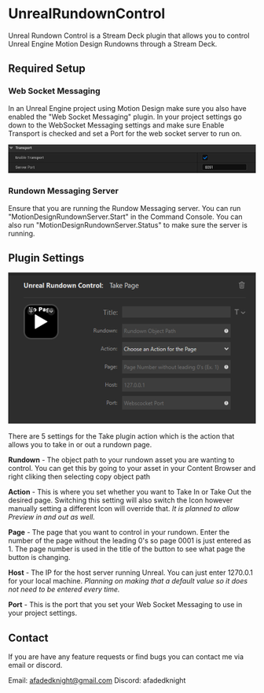 # UnrealRundownControl
Unreal Rundown Control is a Stream Deck plugin that allows you to control Unreal Engine Motion Design Rundowns through a Stream Deck.

## Required Setup
### Web Socket Messaging

In an Unreal Engine project using Motion Design make sure you also have enabled the "Web Socket Messaging" plugin. In your project settings go down to the WebSocket Messaging settings and make sure Enable Transport is checked and set a Port for the web socket server to run on.

![Web Socket Messaging Settings](imgs/WebSocketMessagingSS_01.png)

### Rundown Messaging Server
Ensure that you are running the Rundow Messaging server. You can run "MotionDesignRundownServer.Start" in the Command Console. You can also run "MotionDesignRundownServer.Status" to make sure the server is running.

## Plugin Settings

![Plugin Settings](imgs/PluginSS_01.png)

There are 5 settings for the Take plugin action which is the action that allows you to take in or out a rundown page.

**Rundown** - The object path to your rundown asset you are wanting to control. You can get this by going to your asset in your Content Browser and right cliking then selecting copy object path

**Action** - This is where you set whether you want to Take In or Take Out the desired page. Switching this setting will also switch the Icon however manually setting a different Icon will override that. *It is planned to allow Preview in and out as well.*

**Page** - The page that you want to control in your rundown. Enter the number of the page without the leading 0's so page 0001 is just entered as 1. The page number is used in the title of the button to see what page the button is changing.

**Host** - The IP for the host server running Unreal. You can just enter 1270.0.1 for your local machine. *Planning on making that a default value so it does not need to be entered every time.*

**Port** - This is the port that you set your Web Socket Messaging to use in your project settings.

## Contact

If you are have any feature requests or find bugs you can contact me via email or discord.

Email: afadedknight@gmail.com
Discord: afadedknight